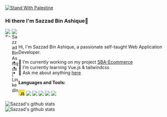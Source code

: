 [![Stand With Palestine](https://raw.githubusercontent.com/TheBSD/StandWithPalestine/main/banner-no-action.svg)](https://TheBSD.github.io/StandWithPalestine/)

<!--
**sazzadbinashique/sazzadbinashique** is a ✨ _special_ ✨ repository because its `README.md` (this file) appears on your GitHub profile.

Here are some ideas to get you started:

- 🔭 I’m currently working on ...
- 🌱 I’m currently learning ...
- 👯 I’m looking to collaborate on ...
- 🤔 I’m looking for help with ...
- 💬 Ask me about ...
- 📫 How to reach me: ...
- 😄 Pronouns: ...
- ⚡ Fun fact: ...
-->
### Hi there I'm Sazzad Bin Ashique👋

<a href="https://facebook.com/sazzadbinashique"  target="_blank">
  <img align="left" alt="Sazzad Bin Ashique | Facebook" width="21px" style="height: 25px;" src="https://www.logo.wine/a/logo/Facebook/Facebook-f_Logo-Blue-Logo.wine.svg" />
</a>
<a href="https://www.linkedin.com/in/sazzadbinashique/" target="_blank">
  <img align="left" alt="Sazzad Bin Ashique | LinkedIn" width="21px" src="https://cdn-icons-png.flaticon.com/512/174/174857.png" />
</a>
<br />
<br />

Hi, I'm Sazzad Bin Ashique, a passionate self-taught Web Application Developer.

- 🔭 I’m currently working on my project [SBA-Ecommerce](https://github.com/sazzadbinashique/sba-ecommerce)
- 🌱 I’m currently learning Vue.js & tailwindcss
- 💬 Ask me about anything [here](https://github.com/sazzadbinashique/sazzadbinashique/issues)

**Languages and Tools:**  

<code><img height="20" src="https://raw.githubusercontent.com/github/explore/80688e429a7d4ef2fca1e82350fe8e3517d3494d/topics/javascript/javascript.png"></code>
<code><img height="20" src="https://laravel.com/img/favicon/favicon.ico"></code>
<code><img height="20" src="https://www.php.net/favicon.ico"></code>
<code><img height="20" src="https://vuejs.org/images/logo.png"></code> 
<code><img height="20" src="https://tailwindcss.com/favicons/apple-touch-icon.png"></code> 
<code><img height="20" src="https://getbootstrap.com/docs/5.3/assets/img/favicons/favicon-32x32.png"></code> 


![Sazzad's github stats](https://github-readme-stats.vercel.app/api?username=sazzadbinashique&count_private=true)
<br/>
![Sazzad's github stats](https://github-readme-stats.vercel.app/api/top-langs/?username=sazzadbinashique&count_private=true)
